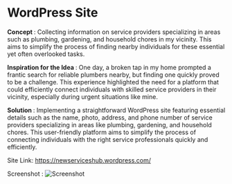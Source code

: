 
# WordPress Site

<b> Concept </b>: Collecting information on service providers specializing in areas such as plumbing, gardening, and household chores in my vicinity. This aims to simplify the process of finding nearby individuals for these essential yet often overlooked tasks.

<b> Inspiration for the Idea </b>: One day, a broken tap in my home prompted a frantic search for reliable plumbers nearby, but finding one quickly proved to be a challenge. This experience highlighted the need for a platform that could efficiently connect individuals with skilled service providers in their vicinity, especially during urgent situations like mine.

<b> Solution </b>: Implementing a straightforward WordPress site featuring essential details such as the name, photo, address, and phone number of service providers specializing in areas like plumbing, gardening, and household chores. This user-friendly platform aims to simplify the process of connecting individuals with the right service professionals quickly and efficiently.

Site Link: https://newserviceshub.wordpress.com/

Screenshot : ![Screenshot](https://user-images.githubusercontent.com/1234567/98765432/example.png)
